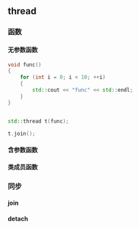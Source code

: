 <!--
 * @Description: 
 * @Version: 1.0
 * @Author: daLao
 * @Email: dalao@xxx.com
 * @Date: 2022-09-13 23:28:35
 * @LastEditors: daLao
 * @LastEditTime: 2022-09-15 00:17:45
-->

## thread

### 函数

#### 无参数函数


```c++
void func()
{
    for (int i = 0; i < 10; ++i)
    {
        std::cout << "func" << std::endl;
    }
}


std::thread t(func);

t.join();
```


#### 含参数函数


#### 类成员函数



### 同步


#### join

#### detach